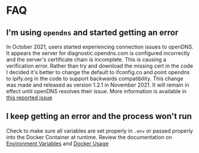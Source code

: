 # FAQ

## I'm using `opendns` and started getting an error

In October 2021, users started experiencing connection issues to openDNS. It appears the server for
diagnostic.opendns.com is configured incorrectly and the server's certificate chain is incomplete. This is causing a
verification error. Rather than try and download the missing cert in the code I decided it's better to change the
default to ifconfig.co and point opendns to ipify.org in the code to support backwards compatibility. This change was
made and released as version 1.2.1 in November 2021. It will remain in effect until openDNS resolves their issue. More
information is available in [this reported issue](https://github.com/sjmayotte/route53-dynamic-dns/issues/18)

## I keep getting an error and the process won't run

Check to make sure all variables are set properly in `.env` or passed properly into the Docker Container at runtime.
Review the documentation on [Environment Variables](/route53-dynamic-dns/config/env/)
and [Docker Usage](/route53-dynamic-dns/usage/docker/)
